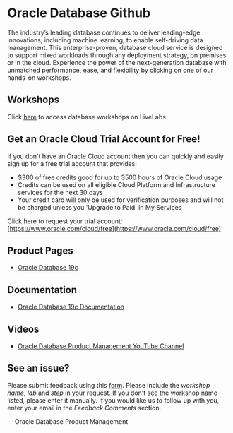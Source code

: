 # Oracle Database Github

The industry’s leading database continues to deliver leading-edge innovations, including machine learning, to enable self-driving data management. This enterprise-proven, database cloud service is designed to support mixed workloads through any deployment strategy, on premises or in the cloud. Experience the power of the next-generation database with unmatched performance, ease, and flexibility by clicking on one of our hands-on workshops.


## Workshops
Click [here](http://bit.ly/golivelabs) to access database workshops on LiveLabs.


## Get an Oracle Cloud Trial Account for Free!
If you don't have an Oracle Cloud account then you can quickly and easily sign up for a free trial account that provides:
- $300 of free credits good for up to 3500 hours of Oracle Cloud usage
- Credits can be used on all eligible Cloud Platform and Infrastructure services for the next 30 days
- Your credit card will only be used for verification purposes and will not be charged unless you 'Upgrade to Paid' in My Services

Click here to request your trial account: [https://www.oracle.com/cloud/free](https://www.oracle.com/cloud/free)


## Product Pages
- [Oracle Database 19c](https://www.oracle.com/database/)

## Documentation
- [Oracle Database 19c Documentation](https://docs.oracle.com/en/database/oracle/oracle-database/19/books.html)

## Videos
- [Oracle Database Product Management YouTube Channel](https://www.youtube.com/channel/UCr6mzwq_gcdsefQWBI72wIQ)

## See an issue?
Please submit feedback using this [form](https://apexapps.oracle.com/pls/apex/f?p=133:1:::::P1_FEEDBACK:1). Please include the *workshop name*, *lab* and *step* in your request.  If you don't see the workshop name listed, please enter it manually. If you would like us to follow up with you, enter your email in the *Feedback Comments* section.

-- Oracle Database Product Management
